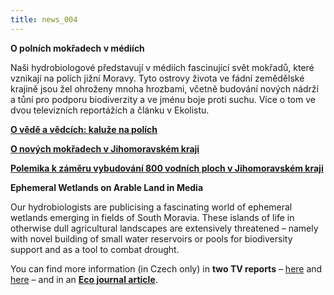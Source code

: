 ```yaml
---
title: news_004
---
```

<div class="cz">

**O﻿ polních mokřadech v médiích**

Naši hydrobiologové představují v médiích fascinující svět mokřadů, které vznikají na polích jižní Moravy. Tyto ostrovy života ve fádní zemědělské krajině jsou žel ohroženy mnoha hrozbami, včetně budování nových nádrží a tůní pro podporu biodiverzity a ve jménu boje proti suchu. Více o tom ve dvou televizních reportážích a článku v Ekolistu.

**[O vědě a vědcích: kaluže na polích](https://youtu.be/9NafYErP5AU)**

**[O nových mokřadech v Jihomoravském kraji](https://www.facebook.com/udalostibrno/videos/375063738117311)**

**[Polemika k záměru vybudování 800 vodních ploch v Jihomoravském kraji](https://ekolist.cz/cz/publicistika/nazory-a-komentare/vedci-proc-budovani-800-vodnich-ploch-na-jizni-morave-neni-bojem-se-suchem)**

</div>

<div class="en">

**E﻿phemeral Wetlands on Arable Land in Media**

Our hydrobiologists are publicising a fascinating world of ephemeral wetlands emerging in fields of South Moravia. These islands of life in otherwise dull agricultural landscapes are extensively threatened – namely with novel building of small water reservoirs or pools for biodiversity support and as a tool to combat drought.

You can find more information (in Czech only) in **two TV reports** – [here](https://youtu.be/9NafYErP5AU) and [here](https://www.facebook.com/udalostibrno/videos/375063738117311) – and in an **[Eco journal article](https://ekolist.cz/cz/publicistika/nazory-a-komentare/vedci-proc-budovani-800-vodnich-ploch-na-jizni-morave-neni-bojem-se-suchem)**.



</div>